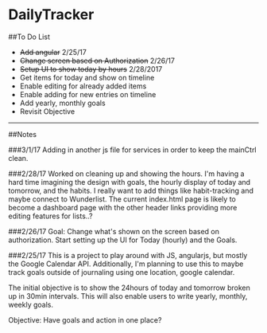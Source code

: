 # DailyTracker

##To Do List

<ul>
<li> <del>Add angular</del> 2/25/17
<li> <del>Change screen based on Authorization</del> 2/26/17
<li> <del>Setup UI to show today by hours</del> 2/28/2017
<li> Get items for today and show on timeline
<li> Enable editing for already added items
<li> Enable adding for new entries on timeline
<li> Add yearly, monthly goals
<li> Revisit Objective
</ul>


---
##Notes

###3/1/17
Adding in another js file for services in order to keep the mainCtrl clean. 

###2/28/17
Worked on cleaning up and showing the hours. I'm having a hard time imagining the design with goals, the hourly display of today and tomorrow, and the habits. I really want to add things like habit-tracking and maybe connect to Wunderlist. The current index.html page is likely to become a dashboard page with the other header links providing more editing features for lists..?

###2/26/17
Goal: Change what's shown on the screen based on authorization. Start setting up the UI for Today (hourly) and the Goals.

###2/25/17
This is a project to play around with JS, angularjs, but mostly the Google Calendar API. Additionally, I'm planning to use this to maybe track goals outside of journaling using one location, google calendar.

The initial objective is to show the 24hours of today and tomorrow broken up in 30min intervals. This will also enable users to write yearly, monthly, weekly goals.

Objective: Have goals and action in one place?
